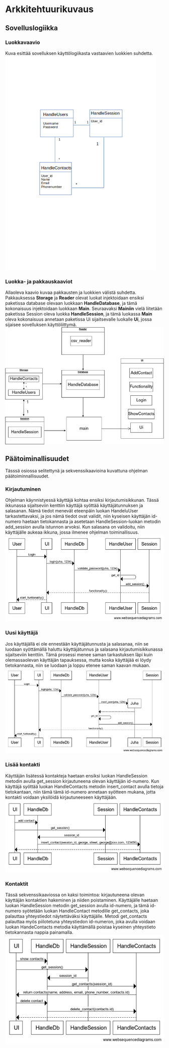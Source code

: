 # Arkkitehtuurikuvaus

## Sovelluslogiikka

### Luokkavaavio
Kuva esittää sovelluksen käyttölogiikasta vastaavien luokkien suhdetta. <br>
![luokat](https://github.com/vaisajuh/ot-harjoitustyo/blob/master/dokumentaatio/kuvat/luokat1.png)

### Luokka- ja pakkauskaaviot
Allaoleva kaavio kuvaa pakkausten ja luokkien välistä suhdetta. Pakkauksessa <strong>Storage</strong> ja <strong>Reader</strong> olevat luokat injektoidaan ensiksi paketissa database olevaan luokkaan <strong>HandleDatabase</strong>, ja tämä kokonaisuus injektoidaan luokkaan <strong>Main</strong>. Seuraavaksi <strong>Mainiin</strong> vielä liitetään paketissa Session oleva luokka <strong>HandleSession</strong>, ja tämä luokassa <strong>Main</strong> oleva kokonaisuus annetaan paketissa Ui sijaitsevalle luokalle <strong>Ui</strong>, jossa sijaisee sovelluksen käyttöliittymä.
![pakkaus](https://github.com/vaisajuh/ot-harjoitustyo/blob/master/dokumentaatio/kuvat/uusip.png)

## Päätoiminallisuudet
Tässsä osiossa selitettynä ja sekvenssikaavioina kuvattuna ohjelman päätoiminnallisuudet.

### Kirjautuminen
Ohjelman käynnistyessä käyttäjä kohtaa ensiksi kirjautumisikkunan. Tässä ikkunassa sijaitseviin kenttiin käyttäjä syöttää käyttäjätunnuksen ja salasanan. Nämä tiedot menevät eteenpäin luokan HandeluUser tarkastettavaksi, ja jos nämä tiedot ovat validit, niin kyseisen käyttäjän id-numero haetaan tietokannasta ja asetetaan HandleSession-luokan metodin add_session avulla istunnon arvoksi. Kun salasana on validoitu, niin käyttäjälle aukeaa ikkuna, jossa ilmenee ohjelman toiminallisuus.
![kirjautuminen](https://github.com/vaisajuh/ot-harjoitustyo/blob/master/dokumentaatio/kuvat/kirjautuminen.png)

### Uusi käyttäjä
Jos käyttäjällä ei ole ennestään käyttäjätunnusta ja salasanaa, niin se luodaan syöttämällä haluttu käyttäjätunnus ja salasana kirjautumisikkunassa sijaitseviin kenttiin. Tämä prosessi menee saman tarkastuksen läpi kuin olemassaolevan käyttäjän tapauksessa, mutta koska käyttäjää ei löydy tietokannasta, niin se luodaan ja loppu etenee saman kaavan mukaan.
![uusi](https://github.com/vaisajuh/ot-harjoitustyo/blob/master/dokumentaatio/kuvat/uusi_kayttaja.png)

### Lisää kontakti
Käyttäjän lisätessä kontakteja haetaan ensiksi luokan HandleSession metodin avulla get_session kirjautuneena olevan käyttäjän id-numero. Kun käyttäjä syöttää luokan HandleContacts metodin insert_contact avulla tietoja tietokantaan, niin tämä tämä id-numero annetaan syötteen mukana, jotta kontakti voidaan yksilöidä kirjautuneeseen käyttäjään. 
![lisaa](https://github.com/vaisajuh/ot-harjoitustyo/blob/master/dokumentaatio/kuvat/lisaa_yhteystieto.png)

### Kontaktit
Tässä sekvenssikaaviossa on kaksi toimintoa: kirjautuneena olevan käyttäjän kontaktien hakeminen ja niiden poistaminen. Käyttäjälle haetaan luokan HandleSession metodin get_session avulla id-numero, ja tämä id-numero syötetään luokan HandleContact metodille get_contacts, joka palauttaa yhteystiedot näytettäväksi käyttäjälle. Metodi get_contacts palauttaa myös piilotetuna yhteystiedon id-numeron, joka avulla voidaan luokan HandeContacts metodia käyttämällä poistaa kyseinen yhteystieto tietokannasta nappia painamalla. 
![kontaktit](https://github.com/vaisajuh/ot-harjoitustyo/blob/master/dokumentaatio/kuvat/kontaktit.png)
